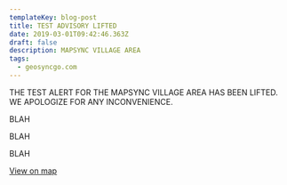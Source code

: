 ```yaml
---
templateKey: blog-post
title: TEST ADVISORY LIFTED
date: 2019-03-01T09:42:46.363Z
draft: false
description: MAPSYNC VILLAGE AREA
tags:
  - geosyncgo.com
---
```

THE TEST ALERT FOR THE MAPSYNC VILLAGE AREA HAS BEEN LIFTED. WE APOLOGIZE FOR ANY INCONVENIENCE.

BLAH

BLAH

BLAH

[View on map](/map?layer=Advisory&feature=1)
